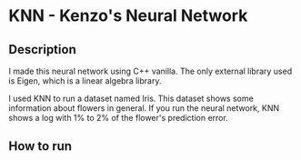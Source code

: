# KNN - Kenzo's Neural Network

## Description

I made this neural network using C++ vanilla. The only external library used is Eigen, which is a linear algebra library.

I used KNN to run a dataset named Iris. This dataset shows some information about flowers in general. If you run the neural network, KNN shows a log with 1% to 2% of the flower's prediction error.

## How to run
